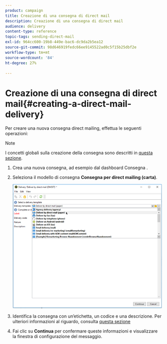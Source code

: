 ```yaml
---
product: campaign
title: Creazione di una consegna di direct mail
description: Creazione di una consegna di direct mail
audience: delivery
content-type: reference
topic-tags: sending-direct-mail
exl-id: 964cc600-19b8-449e-bac6-dc9da2b5ea12
source-git-commit: 98d646919fedc66ee9145522ad0c5f15b25dbf2e
workflow-type: tm+mt
source-wordcount: '84'
ht-degree: 27%

---
```


# Creazione di una consegna di direct mail{#creating-a-direct-mail-delivery}

Per creare una nuova consegna direct mailing, effettua le seguenti operazioni:

>[!NOTE]
>
>I concetti globali sulla creazione della consegna sono descritti in [questa sezione](../../delivery/using/steps-about-delivery-creation-steps.md).

1. Crea una nuova consegna, ad esempio dal dashboard Consegna .
1. Seleziona il modello di consegna **Consegna per direct mailing (carta)**.

   ![](assets/direct_mail.png)

1. Identifica la consegna con un’etichetta, un codice e una descrizione. Per ulteriori informazioni al riguardo, consulta [questa sezione](../../delivery/using/steps-create-and-identify-the-delivery.md#identifying-the-delivery)
1. Fai clic su **Continua** per confermare queste informazioni e visualizzare la finestra di configurazione del messaggio.
